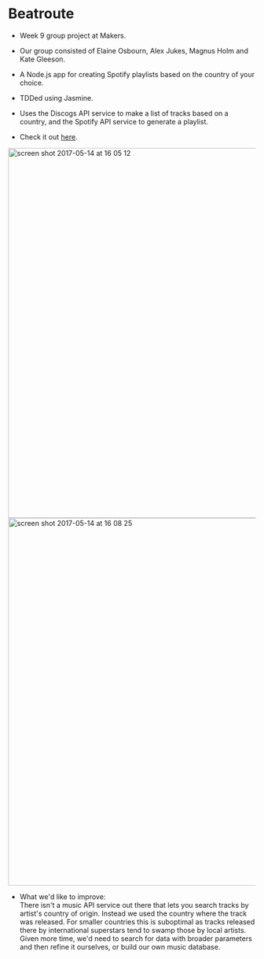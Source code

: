 # Beatroute

* Week 9 group project at Makers.

* Our group consisted of Elaine Osbourn, Alex Jukes, Magnus Holm and Kate Gleeson. 

* A Node.js app for creating Spotify playlists based on the country of your choice.

* TDDed using Jasmine.

* Uses the Discogs API service to make a list of tracks based on a country, and the Spotify API service to generate a playlist.

* Check it out <a href="https://beatroute.herokuapp.com">here</a>.  

<img width="752" alt="screen shot 2017-05-14 at 16 05 12" src="https://cloud.githubusercontent.com/assets/25392162/26035134/359450fa-38bf-11e7-9c90-6564aae78a33.png">

<img width="747" alt="screen shot 2017-05-14 at 16 08 25" src="https://cloud.githubusercontent.com/assets/25392162/26035156/ab35c9b0-38bf-11e7-8fb3-fdf5256ad665.png">  

* What we'd like to improve:  
  There isn't a music API service out there that lets you search tracks by artist's country of origin.  Instead we used the country where the track was released.  For smaller countries this is suboptimal as tracks released there by international superstars tend to swamp those by local artists.  Given more time, we'd need to search for data with broader parameters and then refine it ourselves, or build our own music database.
